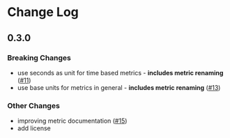 # Change Log

## 0.3.0

### Breaking Changes

* use seconds as unit for time based metrics - **includes metric renaming** ([#11](https://github.com/life-research/datomic-tx-metrics/pull/11))
* use base units for metrics in general - **includes metric renaming** ([#13](https://github.com/life-research/datomic-tx-metrics/pull/13))

### Other Changes

* improving metric documentation ([#15](https://github.com/life-research/datomic-tx-metrics/pull/15))
* add license
